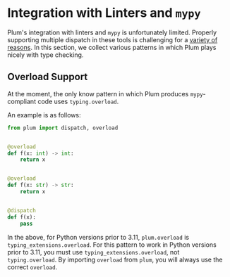 # Integration with Linters and `mypy`

Plum's integration with linters and `mypy` is unfortunately limited.
Properly supporting multiple dispatch in these tools is challenging for a [variety of reasons](https://github.com/python/mypy/issues/11727).
In this section, we collect various patterns in which Plum plays nicely with type checking.

## Overload Support

At the moment, the only know pattern in which Plum produces `mypy`-compliant code uses `typing.overload`.

An example is as follows:

```python
from plum import dispatch, overload


@overload
def f(x: int) -> int:
    return x


@overload
def f(x: str) -> str:
    return x


@dispatch
def f(x):
    pass
```

In the above, for Python versions prior to 3.11, `plum.overload` is `typing_extensions.overload`.
For this pattern to work in Python versions prior to 3.11, you must use `typing_extensions.overload`, not `typing.overload`.
By importing `overload` from `plum`, you will always use the correct `overload`.
